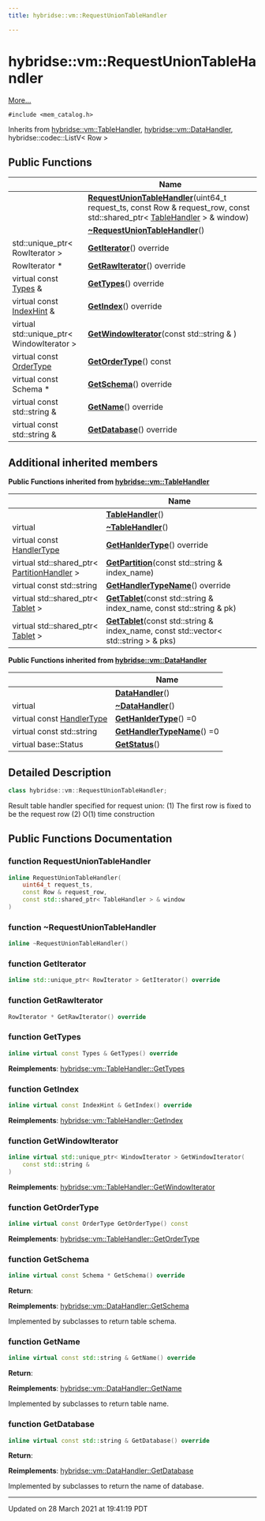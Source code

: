 ```yaml
---
title: hybridse::vm::RequestUnionTableHandler

---
```


# hybridse::vm::RequestUnionTableHandler



 [More...](#detailed-description)


`#include <mem_catalog.h>`

Inherits from [hybridse::vm::TableHandler](/hybridse/usage/api/markdown/Classes/classhybridse_1_1vm_1_1_table_handler.md), [hybridse::vm::DataHandler](/hybridse/usage/api/markdown/Classes/classhybridse_1_1vm_1_1_data_handler.md), hybridse::codec::ListV< Row >

## Public Functions

|                | Name           |
| -------------- | -------------- |
| | **[RequestUnionTableHandler](/hybridse/usage/api/markdown/Classes/classhybridse_1_1vm_1_1_request_union_table_handler.md#function-requestuniontablehandler)**(uint64_t request_ts, const Row & request_row, const std::shared_ptr< [TableHandler](/hybridse/usage/api/markdown/Classes/classhybridse_1_1vm_1_1_table_handler.md) > & window) |
| | **[~RequestUnionTableHandler](/hybridse/usage/api/markdown/Classes/classhybridse_1_1vm_1_1_request_union_table_handler.md#function-~requestuniontablehandler)**() |
| std::unique_ptr< RowIterator > | **[GetIterator](/hybridse/usage/api/markdown/Classes/classhybridse_1_1vm_1_1_request_union_table_handler.md#function-getiterator)**() override |
| RowIterator * | **[GetRawIterator](/hybridse/usage/api/markdown/Classes/classhybridse_1_1vm_1_1_request_union_table_handler.md#function-getrawiterator)**() override |
| virtual const [Types](/hybridse/usage/api/markdown/Namespaces/namespacehybridse_1_1vm.md#typedef-types) & | **[GetTypes](/hybridse/usage/api/markdown/Classes/classhybridse_1_1vm_1_1_request_union_table_handler.md#function-gettypes)**() override |
| virtual const [IndexHint](/hybridse/usage/api/markdown/Namespaces/namespacehybridse_1_1vm.md#typedef-indexhint) & | **[GetIndex](/hybridse/usage/api/markdown/Classes/classhybridse_1_1vm_1_1_request_union_table_handler.md#function-getindex)**() override |
| virtual std::unique_ptr< WindowIterator > | **[GetWindowIterator](/hybridse/usage/api/markdown/Classes/classhybridse_1_1vm_1_1_request_union_table_handler.md#function-getwindowiterator)**(const std::string & ) |
| virtual const [OrderType](/hybridse/usage/api/markdown/Namespaces/namespacehybridse_1_1vm.md#enum-ordertype) | **[GetOrderType](/hybridse/usage/api/markdown/Classes/classhybridse_1_1vm_1_1_request_union_table_handler.md#function-getordertype)**() const |
| virtual const Schema * | **[GetSchema](/hybridse/usage/api/markdown/Classes/classhybridse_1_1vm_1_1_request_union_table_handler.md#function-getschema)**() override |
| virtual const std::string & | **[GetName](/hybridse/usage/api/markdown/Classes/classhybridse_1_1vm_1_1_request_union_table_handler.md#function-getname)**() override |
| virtual const std::string & | **[GetDatabase](/hybridse/usage/api/markdown/Classes/classhybridse_1_1vm_1_1_request_union_table_handler.md#function-getdatabase)**() override |

## Additional inherited members

**Public Functions inherited from [hybridse::vm::TableHandler](/hybridse/usage/api/markdown/Classes/classhybridse_1_1vm_1_1_table_handler.md)**

|                | Name           |
| -------------- | -------------- |
| | **[TableHandler](/hybridse/usage/api/markdown/Classes/classhybridse_1_1vm_1_1_table_handler.md#function-tablehandler)**() |
| virtual | **[~TableHandler](/hybridse/usage/api/markdown/Classes/classhybridse_1_1vm_1_1_table_handler.md#function-~tablehandler)**() |
| virtual const [HandlerType](/hybridse/usage/api/markdown/Namespaces/namespacehybridse_1_1vm.md#enum-handlertype) | **[GetHanlderType](/hybridse/usage/api/markdown/Classes/classhybridse_1_1vm_1_1_table_handler.md#function-gethanldertype)**() override |
| virtual std::shared_ptr< [PartitionHandler](/hybridse/usage/api/markdown/Classes/classhybridse_1_1vm_1_1_partition_handler.md) > | **[GetPartition](/hybridse/usage/api/markdown/Classes/classhybridse_1_1vm_1_1_table_handler.md#function-getpartition)**(const std::string & index_name) |
| virtual const std::string | **[GetHandlerTypeName](/hybridse/usage/api/markdown/Classes/classhybridse_1_1vm_1_1_table_handler.md#function-gethandlertypename)**() override |
| virtual std::shared_ptr< [Tablet](/hybridse/usage/api/markdown/Classes/classhybridse_1_1vm_1_1_tablet.md) > | **[GetTablet](/hybridse/usage/api/markdown/Classes/classhybridse_1_1vm_1_1_table_handler.md#function-gettablet)**(const std::string & index_name, const std::string & pk) |
| virtual std::shared_ptr< [Tablet](/hybridse/usage/api/markdown/Classes/classhybridse_1_1vm_1_1_tablet.md) > | **[GetTablet](/hybridse/usage/api/markdown/Classes/classhybridse_1_1vm_1_1_table_handler.md#function-gettablet)**(const std::string & index_name, const std::vector< std::string > & pks) |

**Public Functions inherited from [hybridse::vm::DataHandler](/hybridse/usage/api/markdown/Classes/classhybridse_1_1vm_1_1_data_handler.md)**

|                | Name           |
| -------------- | -------------- |
| | **[DataHandler](/hybridse/usage/api/markdown/Classes/classhybridse_1_1vm_1_1_data_handler.md#function-datahandler)**() |
| virtual | **[~DataHandler](/hybridse/usage/api/markdown/Classes/classhybridse_1_1vm_1_1_data_handler.md#function-~datahandler)**() |
| virtual const [HandlerType](/hybridse/usage/api/markdown/Namespaces/namespacehybridse_1_1vm.md#enum-handlertype) | **[GetHanlderType](/hybridse/usage/api/markdown/Classes/classhybridse_1_1vm_1_1_data_handler.md#function-gethanldertype)**() =0 |
| virtual const std::string | **[GetHandlerTypeName](/hybridse/usage/api/markdown/Classes/classhybridse_1_1vm_1_1_data_handler.md#function-gethandlertypename)**() =0 |
| virtual base::Status | **[GetStatus](/hybridse/usage/api/markdown/Classes/classhybridse_1_1vm_1_1_data_handler.md#function-getstatus)**() |


## Detailed Description

```cpp
class hybridse::vm::RequestUnionTableHandler;
```


Result table handler specified for request union: (1) The first row is fixed to be the request row (2) O(1) time construction 

## Public Functions Documentation

### function RequestUnionTableHandler

```cpp
inline RequestUnionTableHandler(
    uint64_t request_ts,
    const Row & request_row,
    const std::shared_ptr< TableHandler > & window
)
```


### function ~RequestUnionTableHandler

```cpp
inline ~RequestUnionTableHandler()
```


### function GetIterator

```cpp
inline std::unique_ptr< RowIterator > GetIterator() override
```


### function GetRawIterator

```cpp
RowIterator * GetRawIterator() override
```


### function GetTypes

```cpp
inline virtual const Types & GetTypes() override
```


**Reimplements**: [hybridse::vm::TableHandler::GetTypes](/hybridse/usage/api/markdown/Classes/classhybridse_1_1vm_1_1_table_handler.md#function-gettypes)


### function GetIndex

```cpp
inline virtual const IndexHint & GetIndex() override
```


**Reimplements**: [hybridse::vm::TableHandler::GetIndex](/hybridse/usage/api/markdown/Classes/classhybridse_1_1vm_1_1_table_handler.md#function-getindex)


### function GetWindowIterator

```cpp
inline virtual std::unique_ptr< WindowIterator > GetWindowIterator(
    const std::string & 
)
```


**Reimplements**: [hybridse::vm::TableHandler::GetWindowIterator](/hybridse/usage/api/markdown/Classes/classhybridse_1_1vm_1_1_table_handler.md#function-getwindowiterator)


### function GetOrderType

```cpp
inline virtual const OrderType GetOrderType() const
```


**Reimplements**: [hybridse::vm::TableHandler::GetOrderType](/hybridse/usage/api/markdown/Classes/classhybridse_1_1vm_1_1_table_handler.md#function-getordertype)


### function GetSchema

```cpp
inline virtual const Schema * GetSchema() override
```


**Return**: 

**Reimplements**: [hybridse::vm::DataHandler::GetSchema](/hybridse/usage/api/markdown/Classes/classhybridse_1_1vm_1_1_data_handler.md#function-getschema)


Implemented by subclasses to return table schema. 


### function GetName

```cpp
inline virtual const std::string & GetName() override
```


**Return**: 

**Reimplements**: [hybridse::vm::DataHandler::GetName](/hybridse/usage/api/markdown/Classes/classhybridse_1_1vm_1_1_data_handler.md#function-getname)


Implemented by subclasses to return table name. 


### function GetDatabase

```cpp
inline virtual const std::string & GetDatabase() override
```


**Return**: 

**Reimplements**: [hybridse::vm::DataHandler::GetDatabase](/hybridse/usage/api/markdown/Classes/classhybridse_1_1vm_1_1_data_handler.md#function-getdatabase)


Implemented by subclasses to return the name of database. 


-------------------------------

Updated on 28 March 2021 at 19:41:19 PDT